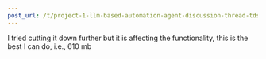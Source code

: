 ```yaml
---
post_url: /t/project-1-llm-based-automation-agent-discussion-thread-tds-jan-2025/164277/174
---
```

I tried cutting it down further but it is affecting the functionality, this is the best I can do, i.e., 610 mb